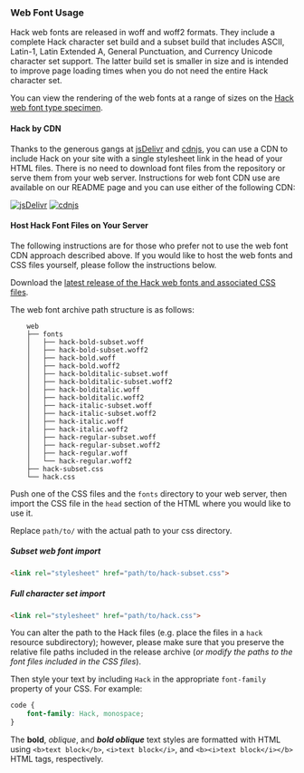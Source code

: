 ### Web Font Usage

Hack web fonts are released in woff and woff2 formats.  They include a complete Hack character set build and a subset build that includes ASCII, Latin-1, Latin Extended A, General Punctuation, and Currency Unicode character set support.  The latter build set is smaller in size and is intended to improve page loading times when you do not need the entire Hack character set.

You can view the rendering of the web fonts at a range of sizes on the [Hack web font type specimen](http://source-foundry.github.io/Hack/font-specimen.html).

#### Hack by CDN

Thanks to the generous gangs at [jsDelivr](https://github.com/jsdelivr/jsdelivr) and [cdnjs](https://www.cdnjs.com), you can use a CDN to include Hack on your site with a single stylesheet link in the head of your HTML files.  There is no need to download font files from the repository or serve them from your web server.  Instructions for web font CDN use are available on our README page and you can use either of the following CDN:

[![jsDelivr](https://img.shields.io/badge/jsDelivr-Hack_web_font_CDN-blue.svg?style=flat-square)](https://www.jsdelivr.com/package/npm/hack-font)
[![cdnjs](https://img.shields.io/badge/cdnjs-Hack_web_font_CDN-blue.svg?style=flat-square)](https://cdnjs.com/libraries/hack-font)

#### Host Hack Font Files on Your Server

The following instructions are for those who prefer not to use the web font CDN approach described above. If you would like to host the web fonts and CSS files yourself, please follow the instructions below.

Download the [latest release of the Hack web fonts and associated CSS files](https://github.com/source-foundry/Hack/releases/latest).

The web font archive path structure is as follows:

```
    web
    ├── fonts
    │   ├── hack-bold-subset.woff
    │   ├── hack-bold-subset.woff2
    │   ├── hack-bold.woff
    │   ├── hack-bold.woff2
    │   ├── hack-bolditalic-subset.woff
    │   ├── hack-bolditalic-subset.woff2
    │   ├── hack-bolditalic.woff
    │   ├── hack-bolditalic.woff2
    │   ├── hack-italic-subset.woff
    │   ├── hack-italic-subset.woff2
    │   ├── hack-italic.woff
    │   ├── hack-italic.woff2
    │   ├── hack-regular-subset.woff
    │   ├── hack-regular-subset.woff2
    │   ├── hack-regular.woff
    │   └── hack-regular.woff2
    ├── hack-subset.css
    └── hack.css
```

Push one of the CSS files and the `fonts` directory to your web server, then import the CSS file in the `head` section of the HTML where you would like to use it.

Replace `path/to/` with the actual path to your css directory.

##### Subset web font import

```html
<link rel="stylesheet" href="path/to/hack-subset.css">
```


##### Full character set import

```html
<link rel="stylesheet" href="path/to/hack.css">
```

You can alter the path to the Hack files (e.g. place the files in a `hack` resource subdirectory); however, please make sure that you preserve the relative file paths included in the release archive (*or modify the paths to the font files included in the CSS files*).

Then style your text by including `Hack` in the appropriate `font-family` property of your CSS.  For example:

```css
code {
    font-family: Hack, monospace;
}
```

The **bold**, *oblique*, and <b><i>bold oblique</i></b> text styles are formatted with HTML using `<b>text block</b>`, `<i>text block</i>`, and `<b><i>text block</i></b>` HTML tags, respectively.


